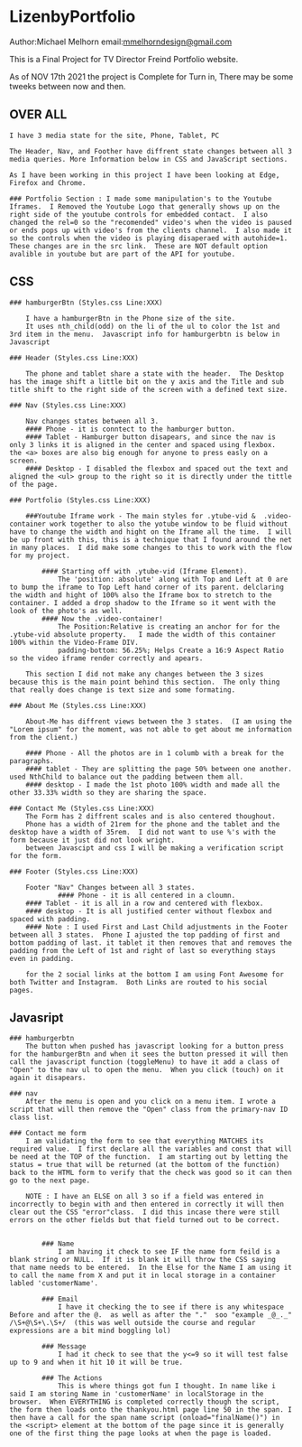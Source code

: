 # LizenbyPortfolio

Author:Michael Melhorn
email:mmelhorndesign@gmail.com

This is a Final Project for TV Director Freind Portfolio website.  

As of NOV 17th 2021 the project is Complete for Turn in, There may be some tweeks between now and then.  

## OVER ALL

    I have 3 media state for the site, Phone, Tablet, PC
    
    The Header, Nav, and Foother have diffrent state changes between all 3 media queries. More Information below in CSS and JavaScript sections.

    As I have been working in this project I have been looking at Edge, Firefox and Chrome.

    ### Portfolio Section : I made some manipulation's to the Youtube Iframes.  I Removed the Youtube Logo that generally shows up on the right side of the youtube controls for embedded contact.  I also changed the rel=0 so the "recomended" video's when the video is paused or ends pops up with video's from the clients channel.  I also made it so the controls when the video is playing disaperaed with autohide=1.  These changes are in the src link.  These are NOT default option avalible in youtube but are part of the API for youtube.

## CSS

    ### hamburgerBtn (Styles.css Line:XXX)

        I have a hamburgerBtn in the Phone size of the site.
        It uses nth_child(odd) on the li of the ul to color the 1st and 3rd item in the menu.  Javascript info for hamburgerbtn is below in Javascript
        
    ### Header (Styles.css Line:XXX)

        The phone and tablet share a state with the header.  The Desktop has the image shift a little bit on the y axis and the Title and sub title shift to the right side of the screen with a defined text size.

    ### Nav (Styles.css Line:XXX)

        Nav changes states between all 3.  
        #### Phone - it is conntect to the hamburger button.  
        #### Tablet - Hamburger button disapears, and since the nav is only 3 links it is aligned in the center and spaced using flexbox.  the <a> boxes are also big enough for anyone to press easly on a screen.  
        #### Desktop - I disabled the flexbox and spaced out the text and aligned the <ul> group to the right so it is directly under the tittle of the page.

    ### Portfolio (Styles.css Line:XXX)

        ###Youtube Iframe work - The main styles for .ytube-vid &  .video-container work together to also the yotube window to be fluid without have to change the width and hight on the Iframe all the time.  I will be up front with this, this is a technique that I found around the net in many places.  I did make some changes to this to work with the flow for my project.  

            #### Starting off with .ytube-vid (Iframe Element).
                The 'position: absolute' along with Top and Left at 0 are to bump the iframe to Top Left hand corner of its parent. delclaring the width and hight of 100% also the Iframe box to stretch to the container. I added a drop shadow to the Iframe so it went with the look of the photo's as well.  
            #### Now the .video-container!
                The Position:Relative is creating an anchor for for the .ytube-vid absolute property.   I made the width of this container 100% within the Video-Frame DIV.
                padding-bottom: 56.25%; Helps Create a 16:9 Aspect Ratio so the video iframe render correctly and apears. 

        This section I did not make any changes between the 3 sizes because this is the main point behind this section.  The only thing that really does change is text size and some formating.
            
    ### About Me (Styles.css Line:XXX)

        About-Me has diffrent views between the 3 states.  (I am using the "Lorem ipsum" for the moment, was not able to get about me information from the client.)

        #### Phone - All the photos are in 1 columb with a break for the paragraphs.  
        #### tablet - They are splitting the page 50% between one another.  used NthChild to balance out the padding between them all.
        #### desktop - I made the 1st photo 100% width and made all the other 33.33% width so they are sharing the space.  

    ### Contact Me (Styles.css Line:XXX)
        The Form has 2 diffrent scales and is also centered thoughout.
        Phone has a width of 21rem for the phone and the tablet and the desktop have a width of 35rem.  I did not want to use %'s with the form because it just did not look wright.
        between Javascipt and css I will be making a verification script for the form.

    ### Footer (Styles.css Line:XXX)

        Footer "Nav" Changes between all 3 states.  
                #### Phone - it is all centered in a cloumn.
        #### Tablet - it is all in a row and centered with flexbox.
        #### desktop - It is all justified center without flexbox and spaced with padding.  
        #### Note : I used First and Last Child adjustments in the Footer between all 3 states.  Phone I ajusted the top padding of first and bottom padding of last. it tablet it then removes that and removes the padding from the Left of 1st and right of last so everything stays even in padding.   
        
        for the 2 social links at the bottom I am using Font Awesome for both Twitter and Instagram.  Both Links are routed to his social pages.

## Javasript

    ### hamburgerbtn
        The button when pushed has javascript looking for a button press for the hamburgerBtn and when it sees the button pressed it will then call the javascript function (toggleMenu) to have it add a class of "Open" to the nav ul to open the menu.  When you click (touch) on it again it disapears.

    ### nav
        After the menu is open and you click on a menu item. I wrote a script that will then remove the "Open" class from the primary-nav ID class list.

    ### Contact me form
        I am validating the form to see that everything MATCHES its required value.  I first declare all the variables and const that will be need at the TOP of the function.  I am starting out by letting the status = true that will be returned (at the bottom of the function) back to the HTML form to verify that the check was good so it can then go to the next page.  

        NOTE : I have an ELSE on all 3 so if a field was entered in incorrectly to begin with and then entered in correctly it will then clear out the CSS "error"class.  I did this incase there were still errors on the other fields but that field turned out to be correct.  


            ### Name
                I am having it check to see IF the name form feild is a blank string or NULL.  If it is blank it will throw the CSS saying that name needs to be entered.  In the Else for the Name I am using it to call the name from X and put it in local storage in a container labled 'customerName'.

            ### Email
                I have it checking the to see if there is any whitespace Before and after the @.  as well as after the "."  soo "example _@_._" /\S+@\S+\.\S+/  (this was well outside the course and regular expressions are a bit mind boggling lol)

            ### Message
                I had it check to see that the y<=9 so it will test false up to 9 and when it hit 10 it will be true.  

            ### The Actions 
                This is where things got fun I thought. In name like i said I am storing Name in 'customerName' in localStorage in the browser.  When EVERYTHING is completed correctly though the script, the form then loads onto the thankyou.html page line 50 in the span. I then have a call for the span name script (onload="finalName()") in the <script> element at the bottom of the page since it is generally one of the first thing the page looks at when the page is loaded.

